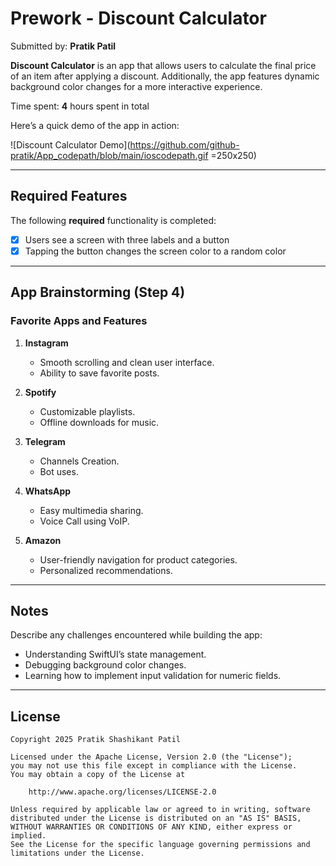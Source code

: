# Prework - Discount Calculator

Submitted by: **Pratik Patil**

**Discount Calculator** is an app that allows users to calculate the final price of an item after applying a discount. Additionally, the app features dynamic background color changes for a more interactive experience.

Time spent: **4** hours spent in total

Here’s a quick demo of the app in action:

![Discount Calculator Demo](https://github.com/github-pratik/App_codepath/blob/main/ioscodepath.gif =250x250)

---

## Required Features

The following **required** functionality is completed:

- [x] Users see a screen with three labels and a button
- [x] Tapping the button changes the screen color to a random color

---

## App Brainstorming (Step 4)

### Favorite Apps and Features

1. **Instagram**
   - Smooth scrolling and clean user interface.
   - Ability to save favorite posts.

2. **Spotify**
   - Customizable playlists.
   - Offline downloads for music.

3. **Telegram**
   - Channels Creation.
   - Bot uses.

4. **WhatsApp**
   - Easy multimedia sharing.
   - Voice Call using VoIP.

5. **Amazon**
   - User-friendly navigation for product categories.
   - Personalized recommendations.

---

## Notes

Describe any challenges encountered while building the app:
- Understanding SwiftUI’s state management.
- Debugging background color changes.
- Learning how to implement input validation for numeric fields.

---

## License

    Copyright 2025 Pratik Shashikant Patil

    Licensed under the Apache License, Version 2.0 (the "License");
    you may not use this file except in compliance with the License.
    You may obtain a copy of the License at

        http://www.apache.org/licenses/LICENSE-2.0

    Unless required by applicable law or agreed to in writing, software
    distributed under the License is distributed on an "AS IS" BASIS,
    WITHOUT WARRANTIES OR CONDITIONS OF ANY KIND, either express or implied.
    See the License for the specific language governing permissions and
    limitations under the License.

